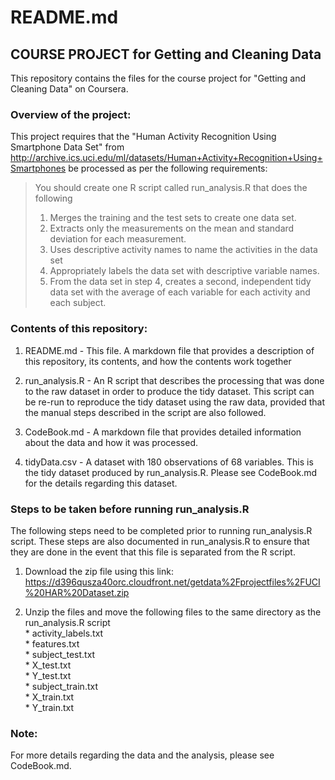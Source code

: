 # README.md

## COURSE PROJECT for Getting and Cleaning Data

This repository contains the files for the course project for "Getting and Cleaning Data" on Coursera.  

### Overview of the project:
This project requires that the "Human Activity Recognition Using Smartphone Data Set" from http://archive.ics.uci.edu/ml/datasets/Human+Activity+Recognition+Using+Smartphones be processed as per the following requirements:

> You should create one R script called run_analysis.R that does the following  
>    1. Merges the training and the test sets to create one data set.  
>    2. Extracts only the measurements on the mean and standard deviation for each measurement.   
>    3. Uses descriptive activity names to name the activities in the data set  
>    4. Appropriately labels the data set with descriptive variable names.   
>    5. From the data set in step 4, creates a second, independent tidy data set with the average of each variable for each activity and each subject.  


### Contents of this repository:

1. README.md - This file. A markdown file that provides a description of this repository, its contents, and how the contents work together

2. run_analysis.R - An R script that describes the processing that was done to the raw dataset in order to produce the tidy dataset. This script can be re-run to reproduce the tidy dataset using the raw data, provided that the manual steps described in the script are also followed.

3. CodeBook.md - A markdown file that provides detailed information about the data and how it was processed.

4. tidyData.csv - A dataset with 180 observations of 68 variables. This is the tidy dataset produced by run_analysis.R.  Please see CodeBook.md for the details regarding this dataset.


### Steps to be taken before running run_analysis.R

The following steps need to be completed prior to running run_analysis.R script.  These steps are also documented in run_analysis.R to ensure that they are done in the event that this file is separated from the R script.

1. Download the zip file using this link: https://d396qusza40orc.cloudfront.net/getdata%2Fprojectfiles%2FUCI%20HAR%20Dataset.zip

2. Unzip the files and move the following files to the same directory as the run_analysis.R script  
            * activity_labels.txt  
            * features.txt  
            * subject_test.txt  
            * X_test.txt   
            * Y_test.txt  
            * subject_train.txt  
            * X_train.txt  
            * Y_train.txt  

### Note:
For more details regarding the data and the analysis, please see CodeBook.md.
